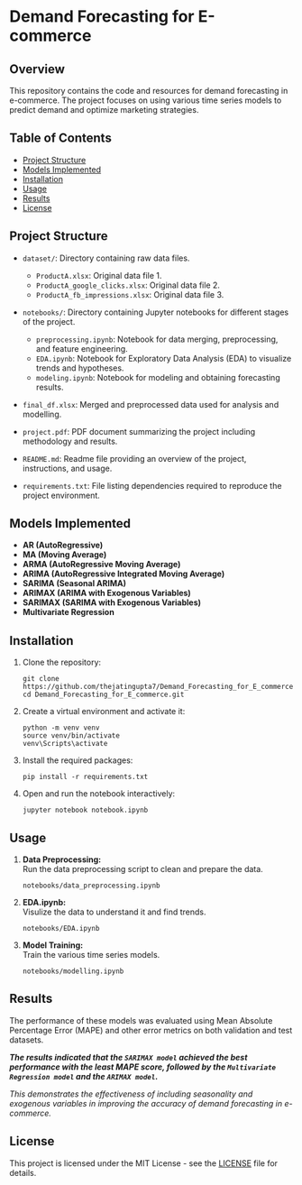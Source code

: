 

<h1>Demand Forecasting for E-commerce</h1>

<h2>Overview</h2>

<p>This repository contains the code and resources for demand forecasting in e-commerce. The project focuses on using various time series models to predict demand and optimize marketing strategies.</p>

<h2>Table of Contents</h2>
<ul>
  <li><a href="#project-structure">Project Structure</a></li>
    <li><a href="#models-implemented">Models Implemented</a></li>
  <li><a href="#installation">Installation</a></li>
    <li><a href="#usage">Usage</a></li>
  <li><a href="#results">Results</a></li>
  <li><a href="#license">License</a></li>
</ul>

<h2 id="project-structure">Project Structure</h2>

- `dataset/`: Directory containing raw data files.
  - `ProductA.xlsx`: Original data file 1.
  - `ProductA_google_clicks.xlsx`: Original data file 2.
  - `ProductA_fb_impressions.xlsx`: Original data file 3.
- `notebooks/`: Directory containing Jupyter notebooks for different stages of the project.
  - `preprocessing.ipynb`: Notebook for data merging, preprocessing, and feature engineering.
  - `EDA.ipynb`: Notebook for Exploratory Data Analysis (EDA) to visualize trends and hypotheses.
  - `modeling.ipynb`: Notebook for modeling and obtaining forecasting results.

- `final_df.xlsx`: Merged and preprocessed data used for analysis and modelling.
- `project.pdf`: PDF document summarizing the project including methodology and results.
- `README.md`: Readme file providing an overview of the project, instructions, and usage.
- `requirements.txt`: File listing dependencies required to reproduce the project environment.

<h2 id="models-implemented">Models Implemented</h2>

<ul>
  <li><strong>AR (AutoRegressive)</strong></li>
  <li><strong>MA (Moving Average)</strong></li>
  <li><strong>ARMA (AutoRegressive Moving Average)</strong></li>
  <li><strong>ARIMA (AutoRegressive Integrated Moving Average)</strong></li>
  <li><strong>SARIMA (Seasonal ARIMA)</strong></li>
    <li><strong>ARIMAX (ARIMA with Exogenous Variables)</strong></li>
  <li><strong>SARIMAX (SARIMA with Exogenous Variables)</strong></li>
  <li><strong>Multivariate Regression</strong></li>
</ul>

<h2 id="installation">Installation</h2>

<ol>
  <li>Clone the repository:
    <pre><code>git clone https://github.com/thejatingupta7/Demand_Forecasting_for_E_commerce.git
cd Demand_Forecasting_for_E_commerce.git</code></pre>
  </li>
  <li>Create a virtual environment and activate it:
    <pre><code>python -m venv venv
source venv/bin/activate  
venv\Scripts\activate</code></pre>
  </li>
  <li>Install the required packages:
    <pre><code>pip install -r requirements.txt</code></pre>
  </li>
  <li> Open and run the notebook interactively:
  <pre><code>jupyter notebook notebook.ipynb
</code></pre>
  </li>
  
</ol>

<h2 id="usage">Usage</h2>


<ol>
  <li><strong>Data Preprocessing:</strong><br>Run the data preprocessing script to clean and prepare the data.
    <pre><code>notebooks/data_preprocessing.ipynb</code></pre>
  </li>
  <li><strong>EDA.ipynb:</strong><br>Visulize the data to understand it and find trends.
    <pre><code>notebooks/EDA.ipynb</code></pre>
  </li>
  <li><strong>Model Training:</strong><br>Train the various time series models.
    <pre><code>notebooks/modelling.ipynb</code></pre>
  </li>
</ol>

<h2 id="results">Results</h2>
<p>
The performance of these models was evaluated using Mean Absolute Percentage Error (MAPE) and other error metrics on both validation and test datasets.

<i><b>The results indicated that the `SARIMAX model` achieved the best performance with the least MAPE score, followed by the `Multivariate Regression model` and the `ARIMAX model`.</i></b>

<i>This demonstrates the effectiveness of including seasonality and exogenous variables in improving the accuracy of demand forecasting in e-commerce.</i>

<h2 id="license">License</h2>

<p>This project is licensed under the MIT License - see the <a href="../LICENSE">LICENSE</a> file for details.</p>


